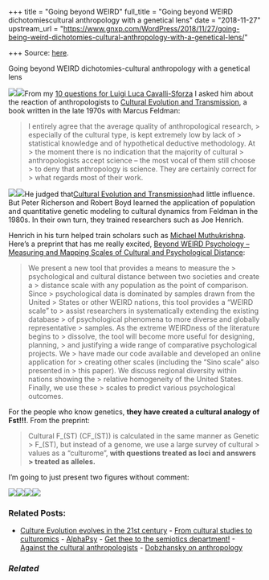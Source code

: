 +++
title = "Going beyond WEIRD"
full_title = "Going beyond WEIRD dichotomiescultural anthropology with a genetical lens"
date = "2018-11-27"
upstream_url = "https://www.gnxp.com/WordPress/2018/11/27/going-being-weird-dichotomies-cultural-anthropology-with-a-genetical-lens/"

+++
Source: [here](https://www.gnxp.com/WordPress/2018/11/27/going-being-weird-dichotomies-cultural-anthropology-with-a-genetical-lens/).

Going beyond WEIRD dichotomies-cultural anthropology with a genetical lens

[![](https://i0.wp.com/www.gnxp.com/WordPress/wp-content/uploads/2018/09/llodyssey.jpeg?resize=183%2C275&ssl=1)![](https://i0.wp.com/www.gnxp.com/WordPress/wp-content/uploads/2018/09/llodyssey.jpeg?resize=183%2C275&ssl=1)](https://www.amazon.com/exec/obidos/ASIN/B008P1J9US/geneexpressio-20/ref=as_at/?imprToken=amTx37Kn6DcyLIcdUhlmvA&slotNum=0&imprToken=AzgfUDs2bv2uQEsJ40Hx0g&slotNum=0&imprToken=nI2WcW-BmeFPRAFuSD4W7w&slotNum=0&imprToken=tD8XW2sLSv6f12lna0Hoyw&slotNum=0&imprToken=t9fzMS-D3IgC75NCvbxELw&slotNum=0&creativeASIN=1400032059&linkCode=w61&imprToken=PbhERoJIK5xi4ypDSzT-vA&slotNum=0)From my [10 questions for Luigi Luca Cavalli-Sforza](https://www.gnxp.com/blog/2006/08/10-questions-for-luigi-luca-cavalli.php) I asked him about the reaction of anthropologists to [Cultural Evolution and Transmission](https://www.amazon.com/exec/obidos/ASIN/0691082839/geneexpressio-20/ref=as_at/?imprToken=HsYVACoxUQEmhx.qqYqwiA&slotNum=0&imprToken=AzgfUDs2bv2uQEsJ40Hx0g&slotNum=0&imprToken=nI2WcW-BmeFPRAFuSD4W7w&slotNum=0&imprToken=tD8XW2sLSv6f12lna0Hoyw&slotNum=0&imprToken=t9fzMS-D3IgC75NCvbxELw&slotNum=0&creativeASIN=1400032059&linkCode=w61&imprToken=PbhERoJIK5xi4ypDSzT-vA&slotNum=0), a book written in the late 1970s with Marcus Feldman:

> I entirely agree that the average quality of anthropological research, > especially of the cultural type, is kept extremely low by lack of > statistical knowledge and of hypothetical deductive methodology. At > the moment there is no indication that the majority of cultural > anthropologists accept science – the most vocal of them still choose > to deny that anthropology is science. They are certainly correct for > what regards most of their work.

[![](https://i0.wp.com/www.gnxp.com/WordPress/wp-content/uploads/2017/12/secretofoursuccess.jpeg?resize=184%2C274&ssl=1)![](https://i0.wp.com/www.gnxp.com/WordPress/wp-content/uploads/2017/12/secretofoursuccess.jpeg?resize=184%2C274&ssl=1)](https://www.amazon.com/exec/obidos/ASIN/0691178437/geneexpressio-20/ref=as_at/?imprToken=eylzcMyHAiLZBOgxhFNMJw&slotNum=0&imprToken=AzgfUDs2bv2uQEsJ40Hx0g&slotNum=0&imprToken=nI2WcW-BmeFPRAFuSD4W7w&slotNum=0&imprToken=tD8XW2sLSv6f12lna0Hoyw&slotNum=0&imprToken=t9fzMS-D3IgC75NCvbxELw&slotNum=0&creativeASIN=1400032059&linkCode=w61&imprToken=PbhERoJIK5xi4ypDSzT-vA&slotNum=0)He judged that[Cultural Evolution and Transmission](https://www.amazon.com/exec/obidos/ASIN/0691082839/geneexpressio-20/ref=as_at/?imprToken=HsYVACoxUQEmhx.qqYqwiA&slotNum=0&imprToken=AzgfUDs2bv2uQEsJ40Hx0g&slotNum=0&imprToken=nI2WcW-BmeFPRAFuSD4W7w&slotNum=0&imprToken=tD8XW2sLSv6f12lna0Hoyw&slotNum=0&imprToken=t9fzMS-D3IgC75NCvbxELw&slotNum=0&creativeASIN=1400032059&linkCode=w61&imprToken=PbhERoJIK5xi4ypDSzT-vA&slotNum=0)had little influence. But Peter Richerson and Robert Boyd learned the application of population and quantitative genetic modeling to cultural dynamics from Feldman in the 1980s. In their own turn, they trained researchers such as Joe Henrich.

Henrich in his turn helped train scholars such as [Michael Muthukrishna](http://michael.muthukrishna.com/). Here’s a preprint that has me really excited, [Beyond WEIRD Psychology – Measuring and Mapping Scales of Cultural and Psychological Distance](https://papers.ssrn.com/sol3/papers.cfm?abstract_id=3259613):

> We present a new tool that provides a means to measure the > psychological and cultural distance between two societies and create a > distance scale with any population as the point of comparison. Since > psychological data is dominated by samples drawn from the United > States or other WEIRD nations, this tool provides a “WEIRD scale” to > assist researchers in systematically extending the existing database > of psychological phenomena to more diverse and globally representative > samples. As the extreme WEIRDness of the literature begins to > dissolve, the tool will become more useful for designing, planning, > and justifying a wide range of comparative psychological projects. We > have made our code available and developed an online application for > creating other scales (including the “Sino scale” also presented in > this paper). We discuss regional diversity within nations showing the > relative homogeneity of the United States. Finally, we use these > scales to predict various psychological outcomes.

For the people who know genetics, **they have created a cultural analogy of Fst!!!**. From the preprint:

> Cultural F_(ST) (CF_(ST)) is calculated in the same manner as Genetic > F_(ST), but instead of a genome, we use a large survey of cultural > values as a “culturome”, **with questions treated as loci and answers > treated as alleles.**

I’m going to just present two figures without comment:

![](https://i0.wp.com/www.gnxp.com/WordPress/wp-content/uploads/2018/11/muthu1.jpg?resize=625%2C718&ssl=1)![](https://i0.wp.com/www.gnxp.com/WordPress/wp-content/uploads/2018/11/muthu1.jpg?resize=625%2C718&ssl=1)![](https://i0.wp.com/www.gnxp.com/WordPress/wp-content/uploads/2018/11/muthufig2.jpg?resize=625%2C628&ssl=1)![](https://i0.wp.com/www.gnxp.com/WordPress/wp-content/uploads/2018/11/muthufig2.jpg?resize=625%2C628&ssl=1)

### Related Posts:

- [Culture Evolution evolves in the 21st
  century](https://www.gnxp.com/WordPress/2015/12/24/culture-evolution-evolves-in-the-21st-century/) - [From cultural studies to
  culturomics](https://www.gnxp.com/WordPress/2015/02/16/from-cultural-studies-to-culturomics/) - [AlphaPsy](https://www.gnxp.com/WordPress/2006/09/27/alphapsy/) - [Get thee to the semiotics
  department!](https://www.gnxp.com/WordPress/2007/12/27/get-thee-to-the-semiotics-department/) - [Against the cultural
  anthropologists](https://www.gnxp.com/WordPress/2013/02/06/against-the-cultural-anthropologists/) - [Dobzhansky on
  anthropology](https://www.gnxp.com/WordPress/2007/09/17/dobzhansky-on-anthropology/)

### *Related*

[](https://www.addtoany.com/add_to/facebook?linkurl=https%3A%2F%2Fwww.gnxp.com%2FWordPress%2F2018%2F11%2F27%2Fgoing-being-weird-dichotomies-cultural-anthropology-with-a-genetical-lens%2F&linkname=Going%20beyond%20WEIRD%20dichotomies-cultural%20anthropology%20with%20a%20genetical%20lens "Facebook")[](https://www.addtoany.com/add_to/twitter?linkurl=https%3A%2F%2Fwww.gnxp.com%2FWordPress%2F2018%2F11%2F27%2Fgoing-being-weird-dichotomies-cultural-anthropology-with-a-genetical-lens%2F&linkname=Going%20beyond%20WEIRD%20dichotomies-cultural%20anthropology%20with%20a%20genetical%20lens "Twitter")[](https://www.addtoany.com/add_to/email?linkurl=https%3A%2F%2Fwww.gnxp.com%2FWordPress%2F2018%2F11%2F27%2Fgoing-being-weird-dichotomies-cultural-anthropology-with-a-genetical-lens%2F&linkname=Going%20beyond%20WEIRD%20dichotomies-cultural%20anthropology%20with%20a%20genetical%20lens "Email")[](https://www.addtoany.com/share)
